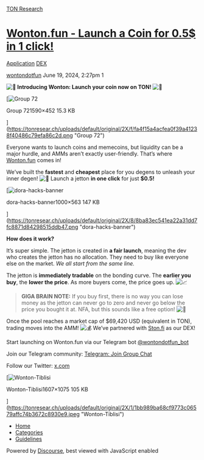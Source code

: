 [TON Research](/)

# [Wonton.fun - Launch a Coin for 0.5$ in 1 click!](/t/wonton-fun-launch-a-coin-for-0-5-in-1-click/25740)

[Application](/c/application/dex/24)  [DEX](/c/application/dex/24) 

    

[wontondotfun](https://tonresear.ch/u/wontondotfun)   June 19, 2024, 2:27pm  1

 **![:tada:](https://tonresear.ch/images/emoji/twitter/tada.png?v=12 ":tada:") Introducing Wonton: Launch your coin now on TON! ![:tada:](https://tonresear.ch/images/emoji/twitter/tada.png?v=12 ":tada:")** 

[![Group 72](https://tonresear.ch/uploads/default/optimized/2X/f/fa4f15a4acfea0f39a41238f40486c79efa86c2d_2_690x196.png)

Group 721590×452 15.3 KB

](https://tonresear.ch/uploads/default/original/2X/f/fa4f15a4acfea0f39a41238f40486c79efa86c2d.png "Group 72")

Everyone wants to launch coins and memecoins, but liquidity can be a major hurdle, and AMMs aren’t exactly user-friendly. That’s where [Wonton.fun](https://wonton.fun/) comes in!

We’ve built the **fastest** and **cheapest** place for you degens to unleash your inner degen! ![:rocket:](https://tonresear.ch/images/emoji/twitter/rocket.png?v=12 ":rocket:") Launch a jetton **in one click** for just **$0.5!**

[![dora-hacks-banner](https://tonresear.ch/uploads/default/optimized/2X/8/8ba83ec541ea22a31dd7fc8871d84298515ddb47_2_690x388.png)

dora-hacks-banner1000×563 147 KB

](https://tonresear.ch/uploads/default/original/2X/8/8ba83ec541ea22a31dd7fc8871d84298515ddb47.png "dora-hacks-banner")

**How does it work?**

It’s super simple. The jetton is created in **a fair launch**, meaning the dev who creates the jetton has no allocation. They need to buy like everyone else on the market. _We all start from the same line._

The jetton is **immediately tradable** on the bonding curve. The **earlier you buy**, the **lower the price**. As more buyers come, the price goes up. ![:chart_with_upwards_trend:](https://tonresear.ch/images/emoji/twitter/chart_with_upwards_trend.png?v=12 ":chart_with_upwards_trend:")

> **GIGA BRAIN NOTE:** If you buy first, there is no way you can lose money as the jetton can never go to zero and never go below the price you bought it at. NFA, but this sounds like a free option! ![:money_with_wings:](https://tonresear.ch/images/emoji/twitter/money_with_wings.png?v=12 ":money_with_wings:")

Once the pool reaches a market cap of $69,420 USD (equivalent in TON), trading moves into the AMM! ![:moneybag:](https://tonresear.ch/images/emoji/twitter/moneybag.png?v=12 ":moneybag:") We’ve partnered with [Ston.fi](http://Ston.fi) as our DEX!

Start launching on Wonton.fun via our Telegram bot [@wontondotfun\_bot](https://t.me/wontondotfun_bot)

Join our Telegram community: [Telegram: Join Group Chat](https://t.me/+bbdqA4V-aPYyMDg0)

Follow our Twitter: [x.com](https://x.com/wontondotfun)

[![Wonton-Tiblisi](https://tonresear.ch/uploads/default/optimized/2X/1/1bb989ba68cf9773c06579affc74b3672c8930e9_2_690x461.jpeg)

Wonton-Tiblisi1607×1075 105 KB

](https://tonresear.ch/uploads/default/original/2X/1/1bb989ba68cf9773c06579affc74b3672c8930e9.jpeg "Wonton-Tiblisi")

 

*   [Home](/)
*   [Categories](/categories)
*   [Guidelines](/guidelines)

Powered by [Discourse](https://www.discourse.org), best viewed with JavaScript enabled